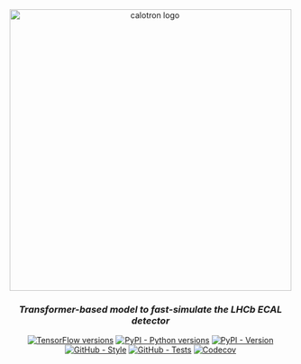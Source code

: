 <div align="center">
  <img alt="calotron logo" src="https://raw.githubusercontent.com/mbarbetti/calotron/main/.github/images/calotron-logo.png" width="500"/>
</div>

<h3 align="center">
  <em>Transformer-based model to fast-simulate the LHCb ECAL detector</em>
</h3>

<p align="center">
  <a href="https://www.tensorflow.org/versions"><img alt="TensorFlow versions" src="https://img.shields.io/badge/tensorflow-2.10%20|%202.11-f57000?style=flat"></a>
  <a href="https://pypi.python.org/pypi/calotron"><img alt="PyPI - Python versions" src="https://img.shields.io/pypi/pyversions/calotron"></a>
  <a href="https://pypi.python.org/pypi/calotron"><img alt="PyPI - Version" src="https://img.shields.io/pypi/v/calotron"></a>
  <!--
  <a href="https://pypi.python.org/pypi/calotron"><img alt="PyPI - Status" src="https://img.shields.io/pypi/status/calotron"></a>
  <a href="https://pypi.python.org/pypi/calotron"><img alt="PyPI - Downloads" src="https://img.shields.io/pypi/dm/calotron"></a>
  <a href="https://github.com/mbarbetti/calotron/issues"><img alt="GitHub - Issues" src="https://img.shields.io/github/issues/mbarbetti/calotron"></a>
  <a href="https://github.com/mbarbetti/calotron/pulls"><img alt="GitHub - Pull-requests" src="https://img.shields.io/github/issues-pr/mbarbetti/calotron"></a>
  <a href="https://github.com/mbarbetti/calotron/network/members"><img alt="GitHub - Forks" src="https://badgen.net/github/forks/mbarbetti/calotron"></a>
  <a href="https://github.com/mbarbetti/calotron/stargazers"><img alt="GitHub - Stars" src="https://img.shields.io/github/stars/mbarbetti/calotron"></a>
  -->
  <a href="https://github.com/mbarbetti/calotron/actions/workflows/style.yml"><img alt="GitHub - Style" src="https://github.com/mbarbetti/calotron/actions/workflows/style.yml/badge.svg?branch=main"></a>
  <a href="https://github.com/mbarbetti/calotron/actions/workflows/tests.yml"><img alt="GitHub - Tests" src="https://github.com/mbarbetti/calotron/actions/workflows/tests.yml/badge.svg?branch=main"></a>
  <a href="https://codecov.io/gh/mbarbetti/calotron"><img alt="Codecov" src="https://codecov.io/gh/mbarbetti/calotron/branch/main/graph/badge.svg?token=DRG8BWC9RR"></a>
</p>
